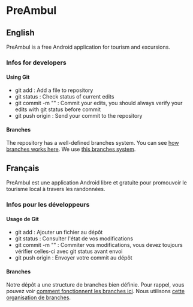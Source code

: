 # PreAmbul #

## English ##

PreAmbul is a free Android application for tourism and excursions.

### Infos for developers ###

#### Using Git ####

* git add <file> : Add a file to repository
* git status : Check status of current edits
* git commit -m "<message>" <files> : Commit your edits, you should always verify your edits with git status before commit
* git push origin <branchToEdit> : Send your commit to the repository

#### Branches ####

The repository has a well-defined branches system. You can see [how branches works here](http://git-scm.com/book/en/Git-Branching-Basic-Branching-and-Merging).
We use [this branches system](http://nvie.com/posts/a-successful-git-branching-model/).

## Français ##

PreAmbul est une application Android libre et gratuite pour promouvoir le tourisme local à travers les randonnées.

### Infos pour les développeurs ###

#### Usage de Git ####

* git add <file> : Ajouter un fichier au dépôt
* git status : Consulter l'état de vos modifications
* git commit -m "<message>" <files> : Commiter vos modifications, vous devez toujours vérifier celles-ci avec git status avant envoi
* git push origin <branchToEdit> : Envoyer votre commit au dépôt

#### Branches ####

Notre dépôt a une structure de branches bien définie. Pour rappel, vous pouvez voir [comment fonctionnent les branches ici](http://git-scm.com/book/en/Git-Branching-Basic-Branching-and-Merging).
Nous utilisons [cette organisation de branches](http://nvie.com/posts/a-successful-git-branching-model/).